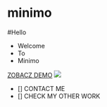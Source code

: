 # minimo

#Hello

* Welcome
* To 
* Minimo

[ZOBACZ DEMO](https://sophiepopow.github.io/minimo/)
![](https://images.pexels.com/photos/1029757/pexels-photo-1029757.jpeg?cs=srgb&dl=blur-business-close-up-1029757.jpg&fm=jpg)

- [] CONTACT ME
- [] CHECK MY OTHER WORK
